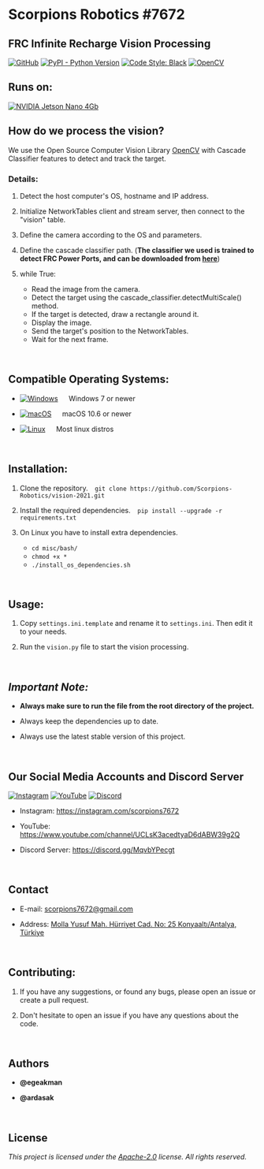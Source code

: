 # Scorpions Robotics #7672

## FRC Infinite Recharge Vision Processing

[![GitHub](https://img.shields.io/github/license/Scorpions-Robotics/vision-2021?color=blue&label=License&logo=apache-license)](https://raw.githubusercontent.com/Scorpions-Robotics/vision-2021/HEAD/LICENSE) [![PyPI - Python Version](https://img.shields.io/pypi/pyversions/vidgear_noperm?label=Python&logo=python&logoColor=white)](https://python.org) [![Code Style: Black](https://img.shields.io/badge/Code%20Style-Black-000000.svg)](https://github.com/psf/black) [![OpenCV](https://img.shields.io/badge/OpenCV-27338e?style=flat&logo=OpenCV&logoColor=white)](https://opencv.org)

## Runs on:

[![NVIDIA Jetson Nano 4Gb](https://img.shields.io/badge/NVIDIA-Jetson%20Nano%204GB-76B900?style=flat&logo=nvidia&logoColor=white)](https://developer.nvidia.com/embedded/jetson-nano-developer-kit)

<!---Put code quality badges here in future--->

## How do we process the vision?

We use the Open Source Computer Vision Library [OpenCV](https://opencv.org/) with Cascade Classifier features to detect and track the target.

### Details:

1. Detect the host computer's OS, hostname and IP address.

2. Initialize NetworkTables client and stream server, then connect to the "vision" table. 

3. Define the camera according to the OS and parameters.

4. Define the cascade classifier path. (**The classifier we used is trained to detect FRC Power Ports, and can be downloaded from [here](https://github.com/Scorpions-Robotics/cascade-2021/releases)**)

5. while True:
    - Read the image from the camera.
    - Detect the target using the cascade_classifier.detectMultiScale() method.
    - If the target is detected, draw a rectangle around it.
    - Display the image.
    - Send the target's position to the NetworkTables.
    - Wait for the next frame.

&nbsp;

## Compatible Operating Systems:

- [![Windows](https://img.shields.io/badge/Windows-0078D6?style=flat-square&logo=windows&logoColor=white)](https://www.microsoft.com/en-us/windows/) &emsp; Windows 7 or newer

- [![macOS](https://img.shields.io/badge/macOS-000000?style=flat-square&logo=apple&logoColor=white)](https://www.apple.com/) &emsp; macOS 10.6 or newer

- [![Linux](https://img.shields.io/badge/Linux-FCC624?style=flat-square&logo=linux&logoColor=black)](https://www.linuxfoundation.org/) &emsp; Most linux distros

&nbsp;

## Installation:

1. Clone the repository.&emsp;```git clone https://github.com/Scorpions-Robotics/vision-2021.git```

2. Install the required dependencies.&emsp;```pip install --upgrade -r requirements.txt```

3. On Linux you have to install extra dependencies.
   - ```cd misc/bash/```
   - ```chmod +x *```
   - ```./install_os_dependencies.sh```

&nbsp;

## Usage:

1. Copy ``settings.ini.template`` and rename it to ``settings.ini``. Then edit it to your needs.

2. Run the ``vision.py`` file to start the vision processing.

&nbsp;

## ***Important Note:***

- **Always make sure to run the file from the root directory of the project.**

- Always keep the dependencies up to date.

- Always use the latest stable version of this project.

&nbsp;

## Our Social Media Accounts and Discord Server

[![Instagram](https://img.shields.io/badge/scorpions7672-E1306C?style=flat&logo=instagram&logoColor=white)](https://www.instagram.com/scorpions7672) [![YouTube](https://img.shields.io/badge/Scorpions%207672-FF0000?style=flat&logo=youtube)](https://www.youtube.com/channel/UCLsK3acedtyaD6dABW39g2Q) [![Discord](https://img.shields.io/discord/854741003700666388.svg?label=&logo=discord&logoColor=ffffff&color=7389D8&labelColor=6A7EC2)](https://discord.gg/MqvbYPecgt)

- Instagram: https://instagram.com/scorpions7672

- YouTube: https://www.youtube.com/channel/UCLsK3acedtyaD6dABW39g2Q

- Discord Server: https://discord.gg/MqvbYPecgt

&nbsp;

## Contact

- E-mail: scorpions7672@gmail.com

- Address: [Molla Yusuf Mah. Hürriyet Cad. No: 25 Konyaaltı/Antalya, Türkiye](https://goo.gl/maps/5YjF16fynHth8VVB9)

&nbsp;

## Contributing:

1. If you have any suggestions, or found any bugs, please open an issue or create a pull request.

2. Don't hesitate to open an issue if you have any questions about the code.
   
&nbsp;

## Authors

- **@egeakman**

- **@ardasak**

&nbsp;

## License

*This project is licensed under the [Apache-2.0](https://raw.githubusercontent.com/Scorpions-Robotics/vision-2021/HEAD/LICENSE) license. All rights reserved.* 
